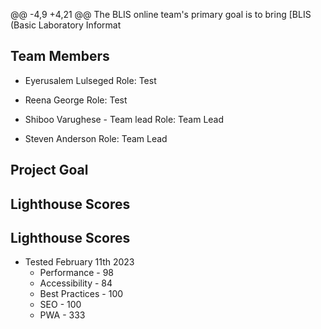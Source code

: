 @@ -4,9 +4,21 @@ The BLIS online team's primary goal is to bring [BLIS (Basic Laboratory Informat

## Team Members


* Eyerusalem Lulseged
  Role: Test
  
* Reena George
  Role: Test
  
* Shiboo Varughese - Team lead
  Role: Team Lead
  
* Steven Anderson 
  Role: Team Lead

## Project Goal


## Lighthouse Scores


## Lighthouse Scores

* Tested February 11th 2023
  * Performance - 98
  * Accessibility - 84
  * Best Practices - 100
  * SEO - 100
  * PWA - 333



